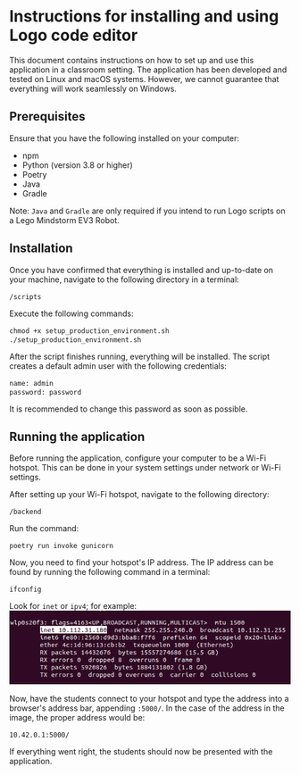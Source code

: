 # Instructions for installing and using Logo code editor

This document contains instructions on how to set up and use this application in a classroom setting. The application has been developed and tested on Linux and macOS systems. However, we cannot guarantee that everything will work seamlessly on Windows.

## Prerequisites
Ensure that you have the following installed on your computer:

- npm
- Python (version 3.8 or higher)
- Poetry
- Java
- Gradle

Note: `Java` and `Gradle` are only required if you intend to run Logo scripts on a Lego Mindstorm EV3 Robot.


## Installation
Once you have confirmed that everything is installed and up-to-date on your machine, navigate to the following directory in a terminal:

```
/scripts
```

Execute the following commands:

```
chmod +x setup_production_environment.sh
./setup_production_environment.sh
```

After the script finishes running, everything will be installed. The script creates a default admin user with the following credentials:
```
name: admin
password: password
```
It is recommended to change this password as soon as possible.

## Running the application
Before running the application, configure your computer to be a Wi-Fi hotspot. This can be done in your system settings under network or Wi-Fi settings.

After setting up your Wi-Fi hotspot, navigate to the following directory:
```
/backend
```

Run the command:
```
poetry run invoke gunicorn
```
Now, you need to find your hotspot's IP address. The IP address can be found by running the following command in a terminal:
```
ifconfig
```

Look for `inet` or `ipv4`; for example:
![image showing example address](/media/Inet.png)


Now, have the students connect to your hotspot and type the address into a browser's address bar, appending `:5000/`. In the case of the address in the image, the proper address would be:
```
10.42.0.1:5000/
```

If everything went right, the students should now be presented with the application.